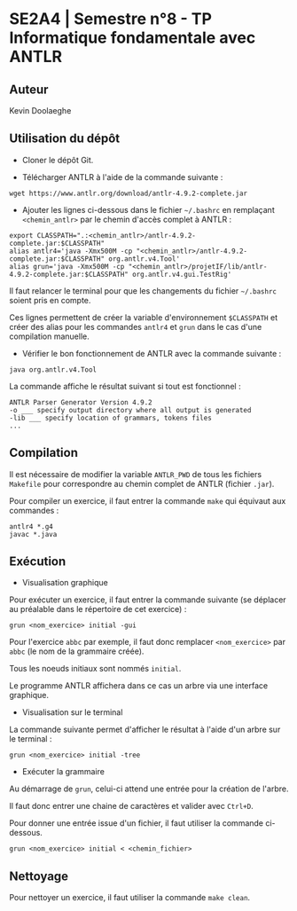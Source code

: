 # SE2A4 | Semestre n°8 - TP Informatique fondamentale avec ANTLR

## Auteur

Kevin Doolaeghe

## Utilisation du dépôt

* Cloner le dépôt Git.

* Télécharger ANTLR à l'aide de la commande suivante :

```
wget https://www.antlr.org/download/antlr-4.9.2-complete.jar
```

* Ajouter les lignes ci-dessous dans le fichier `~/.bashrc` en remplaçant `<chemin_antlr>` par le chemin d'accès complet à ANTLR :

```
export CLASSPATH=".:<chemin_antlr>/antlr-4.9.2-complete.jar:$CLASSPATH"
alias antlr4='java -Xmx500M -cp "<chemin_antlr>/antlr-4.9.2-complete.jar:$CLASSPATH" org.antlr.v4.Tool'
alias grun='java -Xmx500M -cp "<chemin_antlr>/projetIF/lib/antlr-4.9.2-complete.jar:$CLASSPATH" org.antlr.v4.gui.TestRig'
```

Il faut relancer le terminal pour que les changements du fichier `~/.bashrc` soient pris en compte.

Ces lignes permettent de créer la variable d'environnement `$CLASSPATH` et créer des alias pour les commandes `antlr4` et `grun` dans le cas d'une compilation manuelle.

* Vérifier le bon fonctionnement de ANTLR avec la commande suivante :

```
java org.antlr.v4.Tool
```

La commande affiche le résultat suivant si tout est fonctionnel :

```
ANTLR Parser Generator Version 4.9.2
-o ___ specify output directory where all output is generated
-lib ___ specify location of grammars, tokens files
...
```

## Compilation

Il est nécessaire de modifier la variable `ANTLR_PWD` de tous les fichiers `Makefile` pour correspondre au chemin complet de ANTLR (fichier `.jar`).

Pour compiler un exercice, il faut entrer la commande `make` qui équivaut aux commandes :

```
antlr4 *.g4
javac *.java
```

## Exécution

* Visualisation graphique

Pour exécuter un exercice, il faut entrer la commande suivante (se déplacer au préalable dans le répertoire de cet exercice) :

```
grun <nom_exercice> initial -gui
```

Pour l'exercice `abbc` par exemple, il faut donc remplacer `<nom_exercice>` par `abbc` (le nom de la grammaire créée).

Tous les noeuds initiaux sont nommés `initial`.

Le programme ANTLR affichera dans ce cas un arbre via une interface graphique.

* Visualisation sur le terminal

La commande suivante permet d'afficher le résultat à l'aide d'un arbre sur le terminal :

```
grun <nom_exercice> initial -tree
```

* Exécuter la grammaire

Au démarrage de `grun`, celui-ci attend une entrée pour la création de l'arbre.

Il faut donc entrer une chaine de caractères et valider avec `Ctrl+D`.

Pour donner une entrée issue d'un fichier, il faut utiliser la commande ci-dessous.

```
grun <nom_exercice> initial < <chemin_fichier>
```

## Nettoyage

Pour nettoyer un exercice, il faut utiliser la commande `make clean`.
